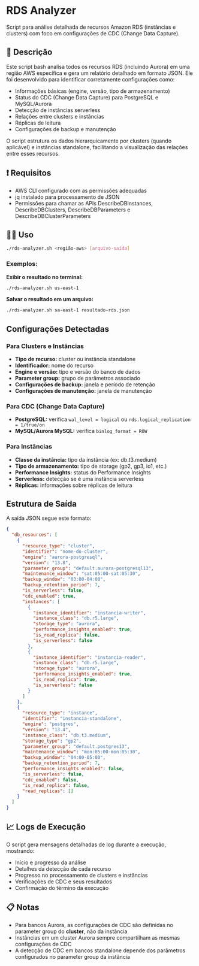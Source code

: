 # RDS Analyzer

Script para análise detalhada de recursos Amazon RDS (instâncias e clusters) com foco em configurações de CDC (Change Data Capture).

## 📜 Descrição

Este script bash analisa todos os recursos RDS (incluindo Aurora) em uma região AWS específica e gera um relatório detalhado em formato JSON. Ele foi desenvolvido para identificar corretamente configurações como:

- Informações básicas (engine, versão, tipo de armazenamento)
- Status do CDC (Change Data Capture) para PostgreSQL e MySQL/Aurora
- Detecção de instâncias serverless
- Relações entre clusters e instâncias
- Réplicas de leitura
- Configurações de backup e manutenção

O script estrutura os dados hierarquicamente por clusters (quando aplicável) e instâncias standalone, facilitando a visualização das relações entre esses recursos.

## ❗ Requisitos

- AWS CLI configurado com as permissões adequadas
- jq instalado para processamento de JSON
- Permissões para chamar as APIs DescribeDBInstances, DescribeDBClusters, DescribeDBParameters e DescribeDBClusterParameters

## 👨‍💻 Uso

```bash
./rds-analyzer.sh <região-aws> [arquivo-saída]
```

### Exemplos:

**Exibir o resultado no terminal:**
```bash
./rds-analyzer.sh us-east-1
```

**Salvar o resultado em um arquivo:**
```bash
./rds-analyzer.sh sa-east-1 resultado-rds.json
```

## Configurações Detectadas

### Para Clusters e Instâncias
- **Tipo de recurso:** cluster ou instância standalone
- **Identificador:** nome do recurso
- **Engine e versão:** tipo e versão do banco de dados
- **Parameter group:** grupo de parâmetros associado
- **Configurações de backup:** janela e período de retenção
- **Configurações de manutenção:** janela de manutenção

### Para CDC (Change Data Capture)
- **PostgreSQL:** verifica `wal_level = logical` ou `rds.logical_replication = 1/true/on`
- **MySQL/Aurora MySQL:** verifica `binlog_format = ROW`

### Para Instâncias
- **Classe da instância:** tipo da instância (ex: db.t3.medium)
- **Tipo de armazenamento:** tipo de storage (gp2, gp3, io1, etc.)
- **Performance Insights:** status do Performance Insights
- **Serverless:** detecção se é uma instância serverless
- **Réplicas:** informações sobre réplicas de leitura

## Estrutura de Saída

A saída JSON segue este formato:

```json
{
  "db_resources": [
    {
      "resource_type": "cluster",
      "identifier": "nome-do-cluster",
      "engine": "aurora-postgresql",
      "version": "13.8",
      "parameter_group": "default.aurora-postgresql13",
      "maintenance_window": "sat:05:00-sat:05:30",
      "backup_window": "03:00-04:00",
      "backup_retention_period": 7,
      "is_serverless": false,
      "cdc_enabled": true,
      "instances": [
        {
          "instance_identifier": "instancia-writer",
          "instance_class": "db.r5.large",
          "storage_type": "aurora",
          "performance_insights_enabled": true,
          "is_read_replica": false,
          "is_serverless": false
        },
        {
          "instance_identifier": "instancia-reader",
          "instance_class": "db.r5.large",
          "storage_type": "aurora",
          "performance_insights_enabled": true,
          "is_read_replica": true,
          "is_serverless": false
        }
      ]
    },
    {
      "resource_type": "instance",
      "identifier": "instancia-standalone",
      "engine": "postgres",
      "version": "13.4",
      "instance_class": "db.t3.medium",
      "storage_type": "gp2",
      "parameter_group": "default.postgres13",
      "maintenance_window": "mon:05:00-mon:05:30",
      "backup_window": "04:00-05:00",
      "backup_retention_period": 7,
      "performance_insights_enabled": false,
      "is_serverless": false,
      "cdc_enabled": false,
      "is_read_replica": false,
      "read_replicas": []
    }
  ]
}
```

## 📈 Logs de Execução

O script gera mensagens detalhadas de log durante a execução, mostrando:

- Início e progresso da análise
- Detalhes da detecção de cada recurso
- Progresso no processamento de clusters e instâncias
- Verificações de CDC e seus resultados
- Confirmação do término da execução

## 📋 Notas 

- Para bancos Aurora, as configurações de CDC são definidas no parameter group do **cluster**, não da instância
- Instâncias em um cluster Aurora sempre compartilham as mesmas configurações de CDC
- A detecção de CDC em bancos standalone depende dos parâmetros configurados no parameter group da instância
